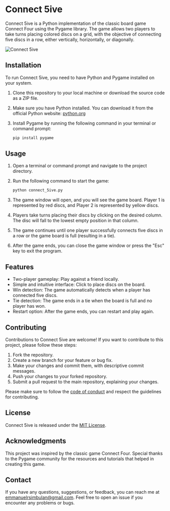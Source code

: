 # Connect 5ive

Connect 5ive is a Python implementation of the classic board game Connect Four using the Pygame library. The game allows two players to take turns placing colored discs on a grid, with the objective of connecting five discs in a row, either vertically, horizontally, or diagonally.

![Connect 5ive](connect_5ive_screenshot.png)

## Installation

To run Connect 5ive, you need to have Python and Pygame installed on your system.

1. Clone this repository to your local machine or download the source code as a ZIP file.
2. Make sure you have Python installed. You can download it from the official Python website: [python.org](https://www.python.org/downloads/)
3. Install Pygame by running the following command in your terminal or command prompt:

   ```bash
   pip install pygame
   ```

## Usage

1. Open a terminal or command prompt and navigate to the project directory.
2. Run the following command to start the game:

   ```bash
   python connect_5ive.py
   ```

3. The game window will open, and you will see the game board. Player 1 is represented by red discs, and Player 2 is represented by yellow discs.
4. Players take turns placing their discs by clicking on the desired column. The disc will fall to the lowest empty position in that column.
5. The game continues until one player successfully connects five discs in a row or the game board is full (resulting in a tie).
6. After the game ends, you can close the game window or press the "Esc" key to exit the program.

## Features

- Two-player gameplay: Play against a friend locally.
- Simple and intuitive interface: Click to place discs on the board.
- Win detection: The game automatically detects when a player has connected five discs.
- Tie detection: The game ends in a tie when the board is full and no player has won.
- Restart option: After the game ends, you can restart and play again.

## Contributing

Contributions to Connect 5ive are welcome! If you want to contribute to this project, please follow these steps:

1. Fork the repository.
2. Create a new branch for your feature or bug fix.
3. Make your changes and commit them, with descriptive commit messages.
4. Push your changes to your forked repository.
5. Submit a pull request to the main repository, explaining your changes.

Please make sure to follow the [code of conduct](CODE_OF_CONDUCT.md) and respect the guidelines for contributing.

## License

Connect 5ive is released under the [MIT License](LICENSE).

## Acknowledgments

This project was inspired by the classic game Connect Four. Special thanks to the Pygame community for the resources and tutorials that helped in creating this game.

## Contact

If you have any questions, suggestions, or feedback, you can reach me at emmanuelrsimbulan@gmail.com. Feel free to open an issue if you encounter any problems or bugs.
